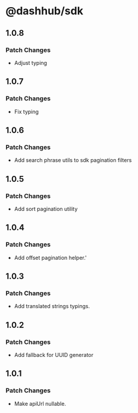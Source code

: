 # @dashhub/sdk

## 1.0.8

### Patch Changes

- Adjust typing

## 1.0.7

### Patch Changes

- Fix typing

## 1.0.6

### Patch Changes

- Add search phrase utils to sdk pagination filters

## 1.0.5

### Patch Changes

- Add sort pagination utility

## 1.0.4

### Patch Changes

- Add offset pagination helper.'

## 1.0.3

### Patch Changes

- Add translated strings typings.

## 1.0.2

### Patch Changes

- Add fallback for UUID generator

## 1.0.1

### Patch Changes

- Make apiUrl nullable.
